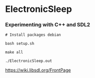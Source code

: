 # ElectronicSleep

### Experimenting with C++ and SDL2

```
# Install packages debian

bash setup.sh

make all

./ElectronicSleep.out
```

https://wiki.libsdl.org/FrontPage
